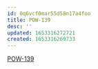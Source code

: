 ```yaml
---
id: 0q6vcf0mar55d58n17a4foo
title: POW-139
desc: ''
updated: 1653316272721
created: 1653316269733
---
```


[POW-139](https://sherwin-williams.atlassian.net/jira/software/c/projects/POW/boards/5849?view=detail&selectedIssue=POW-139)